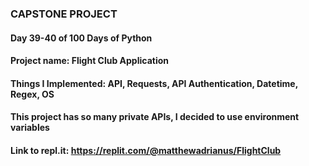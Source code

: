 ### CAPSTONE PROJECT

#### Day 39-40 of 100 Days of Python
#### Project name: Flight Club Application
#### Things I Implemented: API, Requests, API Authentication, Datetime, Regex, OS

#### This project has so many private APIs, I decided to use environment variables

#### Link to repl.it: https://replit.com/@matthewadrianus/FlightClub